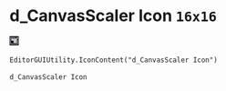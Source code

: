 # d_CanvasScaler Icon `16x16`
<img src="/img/d_CanvasScaler%20Icon.png" width=16 height=16>

``` CSharp
EditorGUIUtility.IconContent("d_CanvasScaler Icon")
```
```
d_CanvasScaler Icon
```
